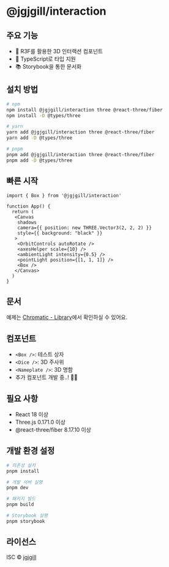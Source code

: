 # @jgjgill/interaction

## 주요 기능

- 🎨 R3F를 활용한 3D 인터랙션 컴포넌트
- 🔧 TypeScript로 타입 지원
- 📚 Storybook을 통한 문서화

## 설치 방법

```bash
# npm
npm install @jgjgill/interaction three @react-three/fiber
npm install -D @types/three

# yarn
yarn add @jgjgill/interaction three @react-three/fiber
yarn add -D @types/three

# pnpm
pnpm add @jgjgill/interaction three @react-three/fiber
pnpm add -D @types/three
```

## 빠른 시작

```tsx
import { Box } from '@jgjgill/interaction'

function App() {
  return (
   <Canvas
    shadows
    camera={{ position: new THREE.Vector3(2, 2, 2) }}
    style={{ background: "black" }}
   >
    <OrbitControls autoRotate />
    <axesHelper scale={10} />
    <ambientLight intensity={0.5} />
    <pointLight position={[1, 1, 1]} />
    <Box />
   </Canvas>
  )
}
```

## 문서

예제는 [Chromatic - Library](https://www.chromatic.com/library?appId=677a8797b65e105991c6835b)에서 확인하실 수 있어요.

## 컴포넌트

- `<Box />`: 테스트 상자
- `<Dice />`: 3D 주사위
- `<Nameplate />`: 3D 명함
- 추가 컴포넌트 개발 중..! 🧑‍🎨

## 필요 사항

- React 18 이상
- Three.js 0.171.0 이상
- @react-three/fiber 8.17.10 이상

## 개발 환경 설정

```bash
# 의존성 설치
pnpm install

# 개발 서버 실행
pnpm dev

# 패키지 빌드
pnpm build

# Storybook 실행
pnpm storybook
```

## 라이선스

ISC © [jgjgill](https://github.com/jgjgill)
